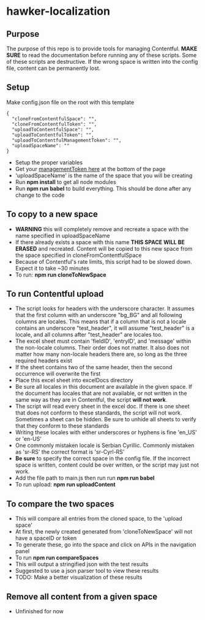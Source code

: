 # hawker-localization

## Purpose
The purpose of this repo is to provide tools for managing Contentful. **MAKE SURE** to read the documentation before running any of these scripts. Some of these scripts are destructive. If the wrong space is written into the config file, content can be permanently lost.

## Setup
Make config.json file on the root with this template
```
{
  "cloneFromContentfulSpace": "",
  "cloneFromContentfulToken": "",
  "uploadToContentfulSpace": "",
  "uploadToContentfulToken": "",
  "uploadToContentfulManagementToken": "",
  "uploadSpaceName": ""
}
```
- Setup the proper variables
- Get your [managementToken here](https://www.contentful.com/developers/docs/references/authentication/#the-management-api) at the bottom of the page
- 'uploadSpaceName' is the name of the space that you will be creating
- Run **npm install** to get all node modules
- Run **npm run babel** to build everything. This should be done after any change to the code

## To copy to a new space
- **WARNING** this will completely remove and recreate a space with the name specified in uploadSpaceName
- If there already exists a space with this name **THIS SPACE WILL BE ERASED** and recreated. Content will be copied to this new space from the space specified in cloneFromContentfulSpace
- Because of Contentful's rate limits, this script had to be slowed down. Expect it to take ~30 minutes
- To run: **npm run cloneToNewSpace**

## To run Contentful upload
- The script looks for headers with the underscore character. It assumes that the first column with an underscore "bg_BG" and all following columns are locales. This means that if a column that is not a locale contains an underscore "test_header", it will assume "test_header" is a locale, and all columns after "test_header" are locales too.
- The excel sheet must contain 'fieldID', 'entryID', and 'message' within the non-locale columns. Their order does not matter. It also does not matter how many non-locale headers there are, so long as the three required headers exist
- If the sheet contains two of the same header, then the second occurrence will overwrite the first
- Place this excel sheet into excelDocs directory
- Be sure all locales in this document are available in the given space. If the document has locales that are not available, or not written in the same way as they are in Contentful, the script **will not work**.
- The script will read every sheet in the excel doc. If there is one sheet that does not conform to these standards, the script will not work. Sometimes a sheet can be hidden. Be sure to unhide all sheets to verify that they conform to these standards
- Writing these locales with either underscores or hyphens is fine 'en_US' or 'en-US'
- One commonly mistaken locale is Serbian Cyrillic. Commonly mistaken as 'sr-RS' the correct format is 'sr-Cyrl-RS'
- **Be sure** to specify the correct space in the config file. If the incorrect space is written, content could be over written, or the script may just not work.
- Add the file path to main.js then run run **npm run babel**
- To run upload: **npm run uploadContent**

## To compare the two spaces
- This will compare all entries from the cloned space, to the 'upload space'
- At first, the newly created generated from 'cloneToNewSpace' will not have a spaceID or token
- To generate these, go into the space and click on APIs in the navigation panel
- To run **npm run compareSpaces**
- This will output a stringified json with the test results
- Suggested to use a json parser tool to view these results
- TODO: Make a better visualization of these results

## Remove all content from a given space
- Unfinished for now
